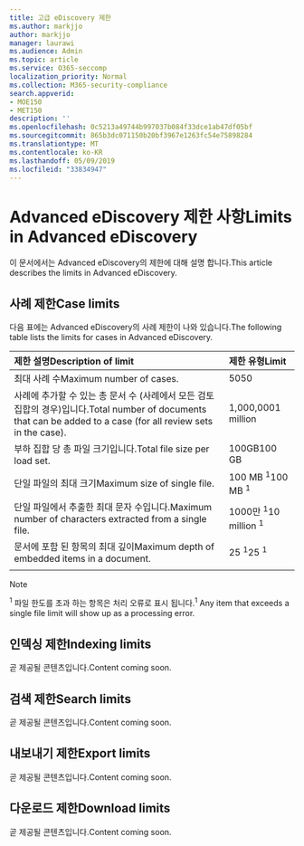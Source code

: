 ```yaml
---
title: 고급 eDiscovery 제한
ms.author: markjjo
author: markjjo
manager: laurawi
ms.audience: Admin
ms.topic: article
ms.service: O365-seccomp
localization_priority: Normal
ms.collection: M365-security-compliance
search.appverid:
- MOE150
- MET150
description: ''
ms.openlocfilehash: 0c5213a49744b997037b084f33dce1ab47df05bf
ms.sourcegitcommit: 865b3dc071150b20bf3967e1263fc54e75898284
ms.translationtype: MT
ms.contentlocale: ko-KR
ms.lasthandoff: 05/09/2019
ms.locfileid: "33834947"
---
```

# <a name="limits-in-advanced-ediscovery"></a><span data-ttu-id="5c22f-102">Advanced eDiscovery 제한 사항</span><span class="sxs-lookup"><span data-stu-id="5c22f-102">Limits in Advanced eDiscovery</span></span>

<span data-ttu-id="5c22f-103">이 문서에서는 Advanced eDiscovery의 제한에 대해 설명 합니다.</span><span class="sxs-lookup"><span data-stu-id="5c22f-103">This article describes the limits in Advanced eDiscovery.</span></span>

## <a name="case-limits"></a><span data-ttu-id="5c22f-104">사례 제한</span><span class="sxs-lookup"><span data-stu-id="5c22f-104">Case limits</span></span>

<span data-ttu-id="5c22f-105">다음 표에는 Advanced eDiscovery의 사례 제한이 나와 있습니다.</span><span class="sxs-lookup"><span data-stu-id="5c22f-105">The following table lists the limits for cases in Advanced eDiscovery.</span></span>

|<span data-ttu-id="5c22f-106">**제한 설명**</span><span class="sxs-lookup"><span data-stu-id="5c22f-106">**Description of limit**</span></span>|<span data-ttu-id="5c22f-107">**제한 유형**</span><span class="sxs-lookup"><span data-stu-id="5c22f-107">**Limit**</span></span>|
  |:-----|:-----|
  |<span data-ttu-id="5c22f-108">최대 사례 수</span><span class="sxs-lookup"><span data-stu-id="5c22f-108">Maximum number of cases.</span></span>  <br/> |<span data-ttu-id="5c22f-109">50</span><span class="sxs-lookup"><span data-stu-id="5c22f-109">50</span></span>  <br/> |
  |<span data-ttu-id="5c22f-110">사례에 추가할 수 있는 총 문서 수 (사례에서 모든 검토 집합의 경우)입니다.</span><span class="sxs-lookup"><span data-stu-id="5c22f-110">Total number of documents that can be added to a case (for all review sets in the case).</span></span>  <br/> |<span data-ttu-id="5c22f-111">1,000,000</span><span class="sxs-lookup"><span data-stu-id="5c22f-111">1 million</span></span>  <br/> |
  |<span data-ttu-id="5c22f-112">부하 집합 당 총 파일 크기입니다.</span><span class="sxs-lookup"><span data-stu-id="5c22f-112">Total file size per load set.</span></span>  <br/> |<span data-ttu-id="5c22f-113">100GB</span><span class="sxs-lookup"><span data-stu-id="5c22f-113">100 GB</span></span>  <br/> |
  |<span data-ttu-id="5c22f-114">단일 파일의 최대 크기</span><span class="sxs-lookup"><span data-stu-id="5c22f-114">Maximum size of single file.</span></span>   <br/> |<span data-ttu-id="5c22f-115">100 MB <sup>1</sup></span><span class="sxs-lookup"><span data-stu-id="5c22f-115">100 MB <sup>1</sup></span></span> <br/> |
  |<span data-ttu-id="5c22f-116">단일 파일에서 추출한 최대 문자 수입니다.</span><span class="sxs-lookup"><span data-stu-id="5c22f-116">Maximum number of characters extracted from a single file.</span></span>  <br/> |<span data-ttu-id="5c22f-117">1000만 <sup>1</sup></span><span class="sxs-lookup"><span data-stu-id="5c22f-117">10 million <sup>1</sup></span></span> <br/> |
  |<span data-ttu-id="5c22f-118">문서에 포함 된 항목의 최대 깊이</span><span class="sxs-lookup"><span data-stu-id="5c22f-118">Maximum depth of embedded items in a document.</span></span>  <br/> |<span data-ttu-id="5c22f-119">25 <sup>1</sup></span><span class="sxs-lookup"><span data-stu-id="5c22f-119">25 <sup>1</sup></span></span> <br/> |
|||
 > [!NOTE]
> <span data-ttu-id="5c22f-120"><sup>1</sup> 파일 한도를 초과 하는 항목은 처리 오류로 표시 됩니다.</span><span class="sxs-lookup"><span data-stu-id="5c22f-120"><sup>1</sup> Any item that exceeds a single file limit will show up as a processing error.</span></span> 

## <a name="indexing-limits"></a><span data-ttu-id="5c22f-121">인덱싱 제한</span><span class="sxs-lookup"><span data-stu-id="5c22f-121">Indexing limits</span></span>

<span data-ttu-id="5c22f-122">곧 제공될 콘텐츠입니다.</span><span class="sxs-lookup"><span data-stu-id="5c22f-122">Content coming soon.</span></span>

## <a name="search-limits"></a><span data-ttu-id="5c22f-123">검색 제한</span><span class="sxs-lookup"><span data-stu-id="5c22f-123">Search limits</span></span>

<span data-ttu-id="5c22f-124">곧 제공될 콘텐츠입니다.</span><span class="sxs-lookup"><span data-stu-id="5c22f-124">Content coming soon.</span></span>

## <a name="export-limits"></a><span data-ttu-id="5c22f-125">내보내기 제한</span><span class="sxs-lookup"><span data-stu-id="5c22f-125">Export limits</span></span>

<span data-ttu-id="5c22f-126">곧 제공될 콘텐츠입니다.</span><span class="sxs-lookup"><span data-stu-id="5c22f-126">Content coming soon.</span></span>

## <a name="download-limits"></a><span data-ttu-id="5c22f-127">다운로드 제한</span><span class="sxs-lookup"><span data-stu-id="5c22f-127">Download limits</span></span>

<span data-ttu-id="5c22f-128">곧 제공될 콘텐츠입니다.</span><span class="sxs-lookup"><span data-stu-id="5c22f-128">Content coming soon.</span></span>


